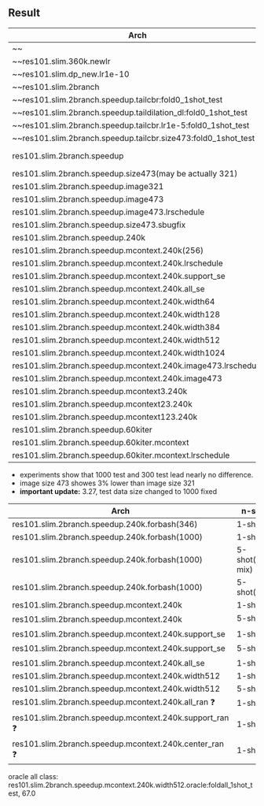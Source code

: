 

## Result 

Arch |Dataset| Result 
|----|----|----|
~~|res101.slim|pascal0|53.8|~~
~~res101.slim.360k.newlr||55.3~~
~~res101.slim.dp_new.lr1e-10|pascal0|22~~
~~res101.slim.2branch|pascal0|55.3~~
~~res101.slim.2branch.speedup.tailcbr:fold0_1shot_test|pascal0|43.4~~
~~res101.slim.2branch.speedup.taildilation_dl:fold0_1shot_test|pascal0|47.0~~
~~res101.slim.2branch.speedup.tailcbr.lr1e-5:fold0_1shot_test|pascal0|43.4~~
~~res101.slim.2branch.speedup.tailcbr.size473:fold0_1shot_test|pascal0|43.4~~
res101.slim.2branch.speedup|pascal0|49.9(backup), 51.4(backup2),47.5(backup3)
res101.slim.2branch.speedup.size473(may be actually 321)|pascal0|56.7
res101.slim.2branch.speedup.image321|pascal0|54.7
res101.slim.2branch.speedup.image473|pascal0|58.4
res101.slim.2branch.speedup.image473.lrschedule|pascal0|58.8,58(backup),58.4(backup2)
res101.slim.2branch.speedup.size473.sbugfix|pascal0|44
res101.slim.2branch.speedup.240k|pascal0|60
res101.slim.2branch.speedup.mcontext.240k(256)|pascal0|63.6
res101.slim.2branch.speedup.mcontext.240k.lrschedule|pascal0|60.2
res101.slim.2branch.speedup.mcontext.240k.support_se|pascal0|63.5
res101.slim.2branch.speedup.mcontext.240k.all_se|pascal0|63.7
res101.slim.2branch.speedup.mcontext.240k.width64|pascal0|63.4
res101.slim.2branch.speedup.mcontext.240k.width128|pascal0|63.3
res101.slim.2branch.speedup.mcontext.240k.width384|pascal0|62.0
res101.slim.2branch.speedup.mcontext.240k.width512|pascal0|63.7
res101.slim.2branch.speedup.mcontext.240k.width1024|pascal0|63.2
res101.slim.2branch.speedup.mcontext.240k.image473.lrschedule|pascal0|59.3
res101.slim.2branch.speedup.mcontext.240k.image473|pascal0|60
res101.slim.2branch.speedup.mcontext3.240k|pascal0|61.2
res101.slim.2branch.speedup.mcontext23.240k|pascal0|63.2
res101.slim.2branch.speedup.mcontext123.240k|pascal0|61.4
res101.slim.2branch.speedup.60kiter|pascal0|61.5
res101.slim.2branch.speedup.60kiter.mcontext|pascal0|63.4
res101.slim.2branch.speedup.60kiter.mcontext.lrschedule|pascal0|61.8


* experiments show that 1000 test and 300 test lead nearly no difference.
* image size 473 showes 3% lower than image size 321
* **important update:** 3.27, test data size changed to 1000 fixed


Arch |n-shot|fold0| fold1|fold2|fold3|Mean 
|----|----|----|----|----|----|----|
|res101.slim.2branch.speedup.240k.forbash(346)|1-shot|59.7|53.8|50.7|47.9|53.0|
|res101.slim.2branch.speedup.240k.forbash(1000)|1-shot|59.0|53.7|50.4|47.9|53.0|
|res101.slim.2branch.speedup.240k.forbash(1000)|5-shot(prob mix)|58.8|53.4|50.5|48|52.6|
|res101.slim.2branch.speedup.240k.forbash(1000)|5-shot(or)|60.8|56.0|51.3|51.1|54.8|
|res101.slim.2branch.speedup.mcontext.240k|1-shot|62.4|55.7|51.8|51.1|55.3|
|res101.slim.2branch.speedup.mcontext.240k|5-shot :question:|63.3|56.8|52.3|?|?|
|res101.slim.2branch.speedup.mcontext.240k.support_se|1-shot|63.3|54.3|51.2|51.5|55.0
|res101.slim.2branch.speedup.mcontext.240k.support_se|5-shot|64.4|55.6|:question:|53.6|?
|res101.slim.2branch.speedup.mcontext.240k.all_se|1-shot |63.7|53.8|50.6|51.2|54.8
|res101.slim.2branch.speedup.mcontext.240k.width512|1-shot|63.4|55.4|52.2|52|55.75
|res101.slim.2branch.speedup.mcontext.240k.width512|5-shot|64.1|56.8|52.6|52.0|56.38|
|res101.slim.2branch.speedup.mcontext.240k.all_ran :question:|1-shot|63.6|
|res101.slim.2branch.speedup.mcontext.240k.support_ran :question:|1-shot|63.3|
|res101.slim.2branch.speedup.mcontext.240k.center_ran :question:|1-shot||


oracle all class:  
res101.slim.2branch.speedup.mcontext.240k.width512.oracle:foldall_1shot_test, 67.0

